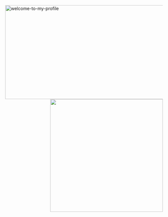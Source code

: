 <img align="center" alt="welcome-to-my-profile" height="300" width="1600" src="https://https://github.com/saqlain11/edit/main/welcome.png">
<img src="https://https://github.com/saqlain11/edit/main/nerd-coder.gif" width="360" align="right"/>


